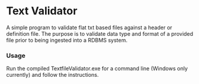 ﻿# Text Validator

A simple program to validate flat txt based files against a header or definition file.  The purpose is to validate data type and format
of a provided file prior to being ingested into a RDBMS system.

### Usage
Run the compiled TextfileValidator.exe for a command line (Windows only currently) and follow the instructions.